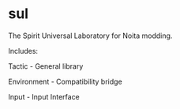 # sul
 The Spirit Universal Laboratory for Noita modding.

 Includes:

  Tactic - General library

  Environment - Compatibility bridge
  
  Input - Input Interface
